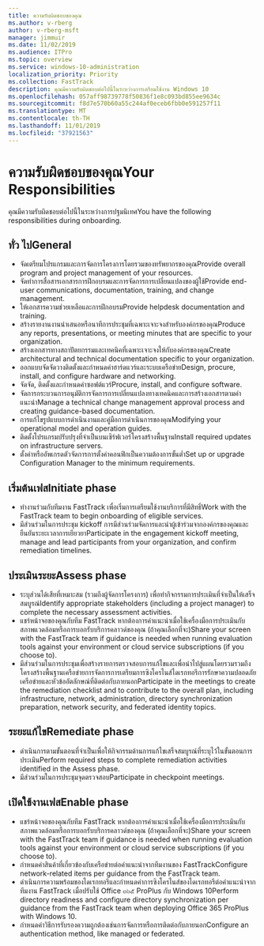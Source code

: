 ```yaml
---
title: ความรับผิดชอบของคุณ
ms.author: v-rberg
author: v-rberg-msft
manager: jimmuir
ms.date: 11/02/2019
ms.audience: ITPro
ms.topic: overview
ms.service: windows-10-administration
localization_priority: Priority
ms.collection: FastTrack
description: คุณมีความรับผิดชอบต่อไปนี้ในระหว่างการเตรียมใช้งาน Windows 10
ms.openlocfilehash: 057aff98739778f50836f1e8c093bd855ee9634c
ms.sourcegitcommit: f8d7e570b60a55c244af0eceb6fbb0e591257f11
ms.translationtype: MT
ms.contentlocale: th-TH
ms.lasthandoff: 11/01/2019
ms.locfileid: "37921563"
---
```

# <a name="your-responsibilities"></a><span data-ttu-id="364b8-103">ความรับผิดชอบของคุณ</span><span class="sxs-lookup"><span data-stu-id="364b8-103">Your Responsibilities</span></span>

<span data-ttu-id="364b8-104">คุณมีความรับผิดชอบต่อไปนี้ในระหว่างการปฐมนิเทศ</span><span class="sxs-lookup"><span data-stu-id="364b8-104">You have the following responsibilities during onboarding.</span></span>

## <a name="general"></a><span data-ttu-id="364b8-105">ทั่ว ไป</span><span class="sxs-lookup"><span data-stu-id="364b8-105">General</span></span>

- <span data-ttu-id="364b8-106">จัดเตรียมโปรแกรมและการจัดการโครงการโดยรวมของทรัพยากรของคุณ</span><span class="sxs-lookup"><span data-stu-id="364b8-106">Provide overall program and project management of your resources.</span></span>
- <span data-ttu-id="364b8-107">จัดทำการสื่อสารเอกสารการฝึกอบรมและการจัดการการเปลี่ยนแปลงของผู้ใช้</span><span class="sxs-lookup"><span data-stu-id="364b8-107">Provide end-user communications, documentation, training, and change management.</span></span>
- <span data-ttu-id="364b8-108">ให้เอกสารความช่วยเหลือและการฝึกอบรม</span><span class="sxs-lookup"><span data-stu-id="364b8-108">Provide helpdesk documentation and training.</span></span>
- <span data-ttu-id="364b8-109">สร้างรายงานงานนำเสนอหรือนาทีการประชุมที่เฉพาะเจาะจงสำหรับองค์กรของคุณ</span><span class="sxs-lookup"><span data-stu-id="364b8-109">Produce any reports, presentations, or meeting minutes that are specific to your organization.</span></span>
- <span data-ttu-id="364b8-110">สร้างเอกสารทางสถาปัตยกรรมและเทคนิคที่เฉพาะเจาะจงให้กับองค์กรของคุณ</span><span class="sxs-lookup"><span data-stu-id="364b8-110">Create architectural and technical documentation specific to your organization.</span></span>
- <span data-ttu-id="364b8-111">ออกแบบจัดจัดวางติดตั้งและกำหนดค่าฮาร์ดแวร์และระบบเครือข่าย</span><span class="sxs-lookup"><span data-stu-id="364b8-111">Design, procure, install, and configure hardware and networking.</span></span>
- <span data-ttu-id="364b8-112">จัดจัด, ติดตั้งและกำหนดค่าซอฟต์แวร์</span><span class="sxs-lookup"><span data-stu-id="364b8-112">Procure, install, and configure software.</span></span>
- <span data-ttu-id="364b8-113">จัดการกระบวนการอนุมัติการจัดการการเปลี่ยนแปลงทางเทคนิคและการสร้างเอกสารตามคำแนะนำ</span><span class="sxs-lookup"><span data-stu-id="364b8-113">Manage a technical change management approval process and creating guidance-based documentation.</span></span>
- <span data-ttu-id="364b8-114">การแก้ไขรูปแบบการดำเนินงานและคู่มือการดำเนินการของคุณ</span><span class="sxs-lookup"><span data-stu-id="364b8-114">Modifying your operational model and operation guides.</span></span>
- <span data-ttu-id="364b8-115">ติดตั้งโปรแกรมปรับปรุงที่จำเป็นบนเซิร์ฟเวอร์โครงสร้างพื้นฐาน</span><span class="sxs-lookup"><span data-stu-id="364b8-115">Install required updates on infrastructure servers.</span></span>
- <span data-ttu-id="364b8-116">ตั้งค่าหรืออัพเกรดตัวจัดการการตั้งค่าคอนฟิกเป็นความต้องการขั้นต่ำ</span><span class="sxs-lookup"><span data-stu-id="364b8-116">Set up or upgrade Configuration Manager to the minimum requirements.</span></span>

## <a name="initiate-phase"></a><span data-ttu-id="364b8-117">เริ่มต้นเฟส</span><span class="sxs-lookup"><span data-stu-id="364b8-117">Initiate phase</span></span>

- <span data-ttu-id="364b8-118">ทำงานร่วมกับทีมงาน FastTrack เพื่อเริ่มการเตรียมใช้งานบริการที่มีสิทธิ์</span><span class="sxs-lookup"><span data-stu-id="364b8-118">Work with the FastTrack team to begin onboarding of eligible services.</span></span>
- <span data-ttu-id="364b8-119">มีส่วนร่วมในการประชุม kickoff การมีส่วนร่วมจัดการและนำผู้เข้าร่วมจากองค์กรของคุณและยืนยันระยะเวลาการเยียวยา</span><span class="sxs-lookup"><span data-stu-id="364b8-119">Participate in the engagement kickoff meeting, manage and lead participants from your organization, and confirm remediation timelines.</span></span>

## <a name="assess-phase"></a><span data-ttu-id="364b8-120">ประเมินระยะ</span><span class="sxs-lookup"><span data-stu-id="364b8-120">Assess phase</span></span>

- <span data-ttu-id="364b8-121">ระบุส่วนได้เสียที่เหมาะสม (รวมถึงผู้จัดการโครงการ) เพื่อทำกิจกรรมการประเมินที่จำเป็นให้เสร็จสมบูรณ์</span><span class="sxs-lookup"><span data-stu-id="364b8-121">Identify appropriate stakeholders (including a project manager) to complete the necessary assessment activities.</span></span>
- <span data-ttu-id="364b8-122">แชร์หน้าจอของคุณกับทีม FastTrack หากต้องการคำแนะนำเมื่อใช้เครื่องมือการประเมินกับสภาพแวดล้อมหรือการบอกรับบริการคลาวด์ของคุณ (ถ้าคุณเลือกที่จะ)</span><span class="sxs-lookup"><span data-stu-id="364b8-122">Share your screen with the FastTrack team if guidance is needed when running evaluation tools against your environment or cloud service subscriptions (if you choose to).</span></span>
- <span data-ttu-id="364b8-123">มีส่วนร่วมในการประชุมเพื่อสร้างรายการตรวจสอบการแก้ไขและเพื่อนำไปสู่แผนโดยรวมรวมถึงโครงสร้างพื้นฐานเครือข่ายการจัดการการเตรียมการซิงโครไนส์ไดเรกทอรีการรักษาความปลอดภัยเครือข่ายและหัวข้ออัตลักษณ์ที่ติดต่อกับภายนอก</span><span class="sxs-lookup"><span data-stu-id="364b8-123">Participate in the meetings to create the remediation checklist and to contribute to the overall plan, including infrastructure, network, administration, directory synchronization preparation, network security, and federated identity topics.</span></span>

## <a name="remediate-phase"></a><span data-ttu-id="364b8-124">ระยะแก้ไข</span><span class="sxs-lookup"><span data-stu-id="364b8-124">Remediate phase</span></span>

- <span data-ttu-id="364b8-125">ดำเนินการตามขั้นตอนที่จำเป็นเพื่อให้กิจกรรมด้านการแก้ไขเสร็จสมบูรณ์ที่ระบุไว้ในขั้นตอนการประเมิน</span><span class="sxs-lookup"><span data-stu-id="364b8-125">Perform required steps to complete remediation activities identified in the Assess phase.</span></span>
- <span data-ttu-id="364b8-126">มีส่วนร่วมในการประชุมจุดตรวจสอบ</span><span class="sxs-lookup"><span data-stu-id="364b8-126">Participate in checkpoint meetings.</span></span>

## <a name="enable-phase"></a><span data-ttu-id="364b8-127">เปิดใช้งานเฟส</span><span class="sxs-lookup"><span data-stu-id="364b8-127">Enable phase</span></span>

- <span data-ttu-id="364b8-128">แชร์หน้าจอของคุณกับทีม FastTrack หากต้องการคำแนะนำเมื่อใช้เครื่องมือการประเมินกับสภาพแวดล้อมหรือการบอกรับบริการคลาวด์ของคุณ (ถ้าคุณเลือกที่จะ)</span><span class="sxs-lookup"><span data-stu-id="364b8-128">Share your screen with the FastTrack team if guidance is needed when running evaluation tools against your environment or cloud service subscriptions (if you choose to).</span></span>
- <span data-ttu-id="364b8-129">กำหนดค่าสินค้าที่เกี่ยวข้องกับเครือข่ายต่อคำแนะนำจากทีมงานของ FastTrack</span><span class="sxs-lookup"><span data-stu-id="364b8-129">Configure network-related items per guidance from the FastTrack team.</span></span>
- <span data-ttu-id="364b8-130">ดำเนินการความพร้อมของไดเรกทอรีและกำหนดค่าการซิงโครไนส์ของไดเรกทอรีต่อคำแนะนำจากทีมงาน FastTrack เมื่อปรับใช้ Office ๓๖๕ ProPlus กับ Windows 10</span><span class="sxs-lookup"><span data-stu-id="364b8-130">Perform directory readiness and configure directory synchronization per guidance from the FastTrack team when deploying Office 365 ProPlus with Windows 10.</span></span>
- <span data-ttu-id="364b8-131">กำหนดค่าวิธีการรับรองความถูกต้องเช่นการจัดการหรือการติดต่อกับภายนอก</span><span class="sxs-lookup"><span data-stu-id="364b8-131">Configure an authentication method, like managed or federated.</span></span>







  

  

 